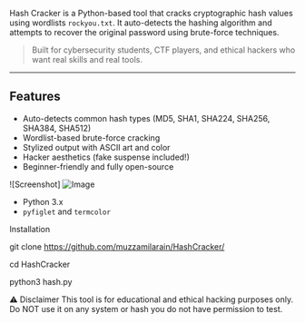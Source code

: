 Hash Cracker is a Python-based tool that cracks cryptographic hash values using wordlists `rockyou.txt`. It auto-detects the hashing algorithm and attempts to recover the original password using brute-force techniques.

> Built for cybersecurity students, CTF players, and ethical hackers who want real skills and real tools.


---

## Features

-  Auto-detects common hash types (MD5, SHA1, SHA224, SHA256, SHA384, SHA512)
-  Wordlist-based brute-force cracking
-  Stylized output with ASCII art and color
-  Hacker aesthetics (fake suspense included!)
-  Beginner-friendly and fully open-source

![Screenshot] ![Image](https://github.com/user-attachments/assets/6a4c8f5e-8612-446f-8a0f-e9c52c974550)

- Python 3.x
- `pyfiglet` and `termcolor`



Installation

git clone https://github.com/muzzamilarain/HashCracker/

cd HashCracker

python3 hash.py


⚠️ Disclaimer
This tool is for educational and ethical hacking purposes only. Do NOT use it on any system or hash you do not have permission to test.
